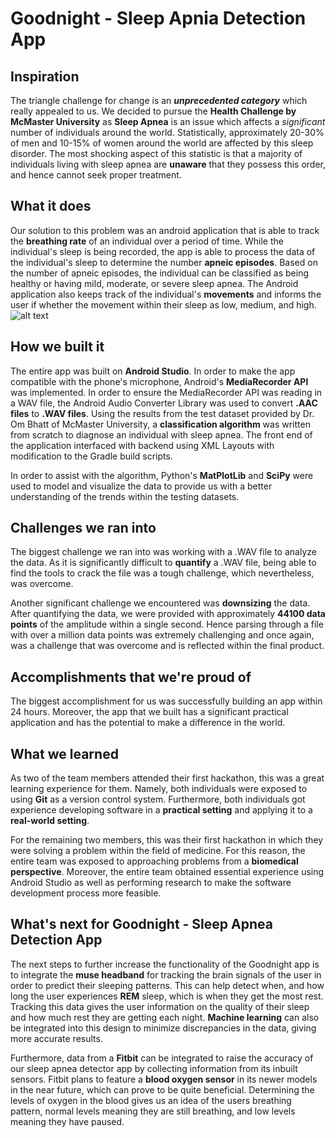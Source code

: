 # Goodnight - Sleep Apnia Detection App

## Inspiration
The triangle challenge for change is an **_unprecedented category_** which really appealed to us. We decided to pursue the **Health Challenge by McMaster University** as **Sleep Apnea** is an issue which affects a _significant_ number of individuals around the world. Statistically, approximately 20-30% of men and 10-15% of women around the world are affected by this sleep disorder. The most shocking aspect of this statistic is that a majority of individuals living with sleep apnea are **unaware** that they possess this order, and hence cannot seek proper treatment.

## What it does
Our solution to this problem was an android application that is able to track the **breathing rate** of an individual over a period of time. While the individual's sleep is being recorded, the app is able to process the data of the individual's sleep to determine the number **apneic episodes**. Based on the number of apneic episodes, the individual can be classified as being healthy or having mild, moderate, or severe sleep apnea. The Android application also keeps track of the individual's **movements** and informs the user if whether the movement within their sleep as low, medium, and high. ![alt text](./MainScreen.PNG)

## How we built it
The entire app was built on **Android Studio**. In order to make the app compatible with the phone's microphone, Android's **MediaRecorder API** was implemented. In order to ensure the MediaRecorder API was reading in a WAV file, the Android Audio Converter Library was used to convert **.AAC files** to **.WAV files**. Using the results from the test dataset provided by Dr. Om Bhatt of McMaster University, a **classification algorithm** was written from scratch to diagnose an individual with sleep apnea. The front end of the application interfaced with backend using XML Layouts with modification to the Gradle build scripts.

In order to assist with the algorithm, Python's **MatPlotLib** and **SciPy** were used to model and visualize the data to provide us with a better understanding of the trends within the testing datasets.

## Challenges we ran into
The biggest challenge we ran into was working with a .WAV file to analyze the data. As it is significantly difficult to **quantify** a .WAV file, being able to find the tools to crack the file was a tough challenge, which nevertheless, was overcome. 

Another significant challenge we encountered was **downsizing** the data. After quantifying the data, we were provided with approximately **44100 data points** of the amplitude within a single second. Hence parsing through a file with over a million data points was extremely challenging and once again, was a challenge that was overcome and is reflected within the final product. 

## Accomplishments that we're proud of
The biggest accomplishment for us was successfully building an app within 24 hours. Moreover, the app that we built has a significant practical application and has the potential to make a difference in the world.

## What we learned
As two of the team members attended their first hackathon, this was a great learning experience for them. Namely, both individuals were exposed to using **Git** as a version control system. Furthermore, both individuals got experience developing software in a **practical setting** and applying it to a **real-world setting**. 

For the remaining two members, this was their first hackathon in which they were solving a problem within the field of medicine. For this reason, the entire team was exposed to approaching problems from a **biomedical perspective**. Moreover, the entire team obtained essential experience using Android Studio as well as performing research to make the software development process more feasible. 

## What's next for Goodnight - Sleep Apnea Detection App
The next steps to further increase the functionality of the Goodnight app is to integrate the **muse headband** for tracking the brain signals of the user in order to predict their sleeping patterns. This can help detect when, and how long the user experiences **REM** sleep, which is when they get the most rest. Tracking this data gives the user information on the quality of their sleep and how much rest they are getting each night. **Machine learning** can also be integrated into this design to minimize discrepancies in the data, giving more accurate results.
 
Furthermore, data from a **Fitbit** can be integrated to raise the accuracy of our sleep apnea detector app by collecting information from its inbuilt sensors. Fitbit plans to feature a **blood oxygen sensor** in its newer models in the near future, which can prove to be quite beneficial. Determining the levels of oxygen in the blood gives us an idea of the users breathing pattern, normal levels meaning they are still breathing, and low levels meaning they have paused. 
